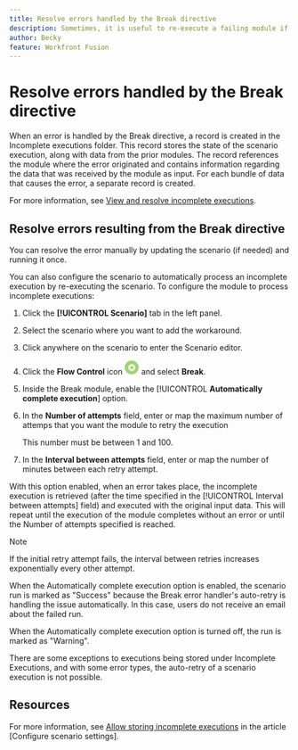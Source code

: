 ```yaml
---
title: Resolve errors handled by the Break directive
description: Sometimes, it is useful to re-execute a failing module if there is a chance that the reason for the failure might resolve quickly.
author: Becky
feature: Workfront Fusion
---
```

# Resolve errors handled by the Break directive

When an error is handled by the Break directive, a record is created in the Incomplete executions folder. This record stores the state of the scenario execution, along with data from the prior modules. The record references the module where the error originated and contains information regarding the data that was received by the module as input. For each bundle of data that causes the error, a separate record is created.

For more information, see [View and resolve incomplete executions](/help/workfront-fusion/manage-scenarios/view-and-resolve-incomplete-executions.md).

## Resolve errors resulting from the Break directive

You can resolve the error manually by updating the scenario (if needed) and running it once.

You can also configure the scenario to automatically process an incomplete execution by re-executing the scenario. To configure the module to process incomplete executions:

1. Click the **[!UICONTROL Scenario]** tab in the left panel.
1. Select the scenario where you want to add the workaround.
1. Click anywhere on the scenario to enter the Scenario editor.
1. Click the **Flow Control** icon ![Flow control](assets/flow-control-icon.png) and select **Break**.
1. Inside the Break module, enable the [!UICONTROL **Automatically complete execution**] option.
1. In the **Number of attempts** field, enter or map the maximum number of attemps that you want the module to retry the execution

   This number must be between 1 and 100.
1. In the **Interval between attempts** field, enter or map the number of minutes between each retry attempt.

With this option enabled, when an error takes place, the incomplete execution is retrieved (after the time specified in the [!UICONTROL Interval between attempts] field) and executed with the original input data. This will repeat until the execution of the module completes without an error or until the Number of attempts specified is reached.

   >[!NOTE]
   >
   >If the initial retry attempt fails, the interval between retries increases exponentially every other attempt.


When the Automatically complete execution option is enabled, the scenario run is marked as "Success" because the Break error handler's auto-retry is handling the issue automatically. In this case, users do not receive an email about the failed run.

When the Automatically complete execution option is turned off, the run is marked as "Warning". 

There are some exceptions to executions being stored under Incomplete Executions, and with some error types, the auto-retry of a scenario execution is not possible. 

## Resources

For more information, see [Allow storing incomplete executions](/help/workfront-fusion/create-scenarios/config-scenarios-settings/configure-scenario-settings.md#allow-storing-incomplete-executions) in the article [Configure scenario settings].


